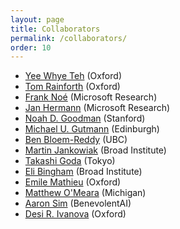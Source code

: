 ```yaml
---
layout: page
title: Collaborators
permalink: /collaborators/
order: 10
---
```


 - [Yee Whye Teh](https://www.stats.ox.ac.uk/~teh/index.html) (Oxford)
 - [Tom Rainforth](https://www.robots.ox.ac.uk/~twgr/) (Oxford)
 - [Frank Noé](https://www.microsoft.com/en-us/research/people/franknoe/?lang=fr_ca) (Microsoft Research)
 - [Jan Hermann](https://jan.hermann.name/) (Microsoft Research)
 - [Noah D. Goodman](http://cocolab.stanford.edu/ndg) (Stanford)
 - [Michael U. Gutmann](https://michaelgutmann.github.io/) (Edinburgh)
 - [Ben Bloem-Reddy](https://www.stat.ubc.ca/~benbr/) (UBC)
 - [Martin Jankowiak](https://scholar.google.com/citations?user=0IusdKAAAAAJ&hl=en) (Broad Institute)
 - [Takashi Goda](https://www.u-tokyo.ac.jp/focus/en/people/people100491.html) (Tokyo)
 - [Eli Bingham](https://scholar.google.com/citations?user=0uUoiCIAAAAJ&hl=en) (Broad Institute)
 - [Emile Mathieu](https://emilemathieu.fr/) (Oxford)
 - [Matthew O'Meara](https://medicine.umich.edu/dept/dcmb/matthew-omeara-phd) (Michigan)
 - [Aaron Sim](https://scholar.google.com/citations?user=AN1GOvsAAAAJ&hl=en&oi=ao) (BenevolentAI)  
 - [Desi R. Ivanova](http://csml.stats.ox.ac.uk/people/ivanova/) (Oxford)
